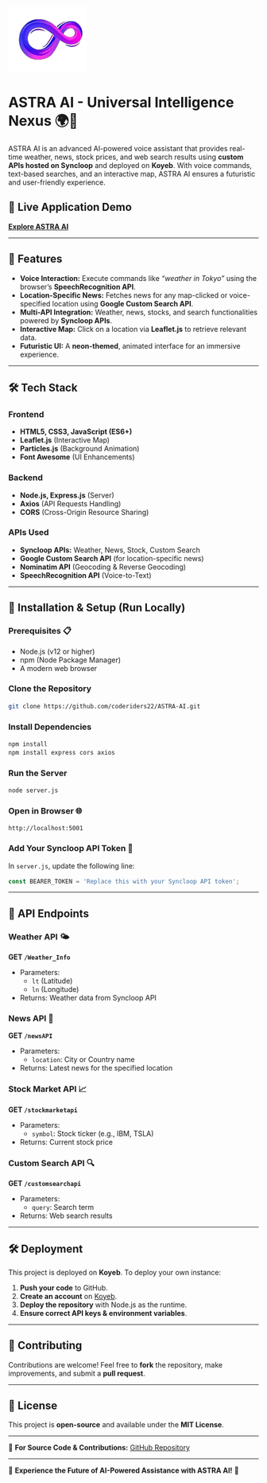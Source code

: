 ![ASTRA AI Logo](https://github.com/coderiders22/ASTRA-AI/blob/b6f15bf748a22b457922e0b4ffbc46fbdd71c971/favi.png)

# ASTRA AI - Universal Intelligence Nexus 🌍🤖

ASTRA AI is an advanced AI-powered voice assistant that provides real-time weather, news, stock prices, and web search results using **custom APIs hosted on Syncloop** and deployed on **Koyeb**. With voice commands, text-based searches, and an interactive map, ASTRA AI ensures a futuristic and user-friendly experience.

## 🚀 Live Application Demo
[**Explore ASTRA AI**](https://astra-ai.koyeb.app/)

---

## 📌 Features
- **Voice Interaction:** Execute commands like *“weather in Tokyo”* using the browser’s **SpeechRecognition API**.
- **Location-Specific News:** Fetches news for any map-clicked or voice-specified location using **Google Custom Search API**.
- **Multi-API Integration:** Weather, news, stocks, and search functionalities powered by **Syncloop APIs**.
- **Interactive Map:** Click on a location via **Leaflet.js** to retrieve relevant data.
- **Futuristic UI:** A **neon-themed**, animated interface for an immersive experience.

---

## 🛠 Tech Stack

### **Frontend**
- **HTML5, CSS3, JavaScript (ES6+)**
- **Leaflet.js** (Interactive Map)
- **Particles.js** (Background Animation)
- **Font Awesome** (UI Enhancements)

### **Backend**
- **Node.js, Express.js** (Server)
- **Axios** (API Requests Handling)
- **CORS** (Cross-Origin Resource Sharing)

### **APIs Used**
- **Syncloop APIs:** Weather, News, Stock, Custom Search
- **Google Custom Search API** (for location-specific news)
- **Nominatim API** (Geocoding & Reverse Geocoding)
- **SpeechRecognition API** (Voice-to-Text)

---

## 📂 Installation & Setup (Run Locally)

### **Prerequisites** 📋
- Node.js (v12 or higher)
- npm (Node Package Manager)
- A modern web browser

### **Clone the Repository**
```bash
git clone https://github.com/coderiders22/ASTRA-AI.git
```

### **Install Dependencies**
```bash
npm install
npm install express cors axios
```

### **Run the Server**
```bash
node server.js
```

### **Open in Browser** 🌐
```plaintext
http://localhost:5001
```

### **Add Your Syncloop API Token** 🔑
In `server.js`, update the following line:
```javascript
const BEARER_TOKEN = 'Replace this with your Syncloop API token';
```

---

## 📌 API Endpoints

### **Weather API** 🌤️
**GET `/Weather_Info`**
- Parameters:
  - `lt` (Latitude)
  - `ln` (Longitude)
- Returns: Weather data from Syncloop API

### **News API** 📰
**GET `/newsAPI`**
- Parameters:
  - `location`: City or Country name
- Returns: Latest news for the specified location

### **Stock Market API** 📈
**GET `/stockmarketapi`**
- Parameters:
  - `symbol`: Stock ticker (e.g., IBM, TSLA)
- Returns: Current stock price

### **Custom Search API** 🔍
**GET `/customsearchapi`**
- Parameters:
  - `query`: Search term
- Returns: Web search results

---

## 🛠 Deployment
This project is deployed on **Koyeb**. To deploy your own instance:
1. **Push your code** to GitHub.
2. **Create an account** on [Koyeb](https://www.koyeb.com/).
3. **Deploy the repository** with Node.js as the runtime.
4. **Ensure correct API keys & environment variables**.

---

## 📌 Contributing
Contributions are welcome! Feel free to **fork** the repository, make improvements, and submit a **pull request**. 

---

## 📝 License
This project is **open-source** and available under the **MIT License**.

---

📌 **For Source Code & Contributions:** [GitHub Repository](https://github.com/coderiders22/ASTRA-AI)

---

🎤 **Experience the Future of AI-Powered Assistance with ASTRA AI!** 🚀

